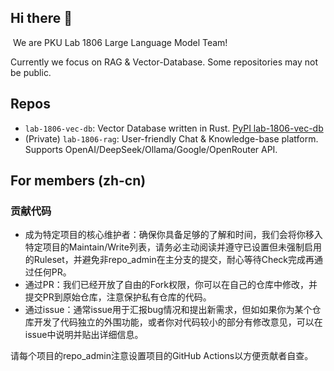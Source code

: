 ## Hi there 👋
﻿
We are PKU Lab 1806 Large Language Model Team!

Currently we focus on RAG & Vector-Database. Some repositories may not be public.
﻿
## Repos

- `lab-1806-vec-db`: Vector Database written in Rust. [PyPI lab-1806-vec-db](https://pypi.org/project/lab-1806-vec-db/)
- (Private) `lab-1806-rag`: User-friendly Chat & Knowledge-base platform. Supports OpenAI/DeepSeek/Ollama/Google/OpenRouter API.

## For members (zh-cn)

### 贡献代码

- 成为特定项目的核心维护者：确保你具备足够的了解和时间，我们会将你移入特定项目的Maintain/Write列表，请务必主动阅读并遵守已设置但未强制启用的Ruleset，并避免非repo_admin在主分支的提交，耐心等待Check完成再通过任何PR。
- 通过PR：我们已经开放了自由的Fork权限，你可以在自己的仓库中修改，并提交PR到原始仓库，注意保护私有仓库的代码。
- 通过issue：通常issue用于汇报bug情况和提出新需求，但如如果你为某个仓库开发了代码独立的外围功能，或者你对代码较小的部分有修改意见，可以在issue中说明并贴出详细信息。

请每个项目的repo_admin注意设置项目的GitHub Actions以方便贡献者自查。
